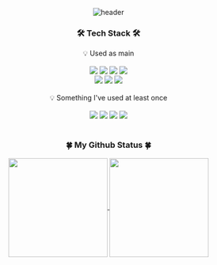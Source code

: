<div align="center">
  
![header](https://capsule-render.vercel.app/api?type=Waving&color=gradient&height=270&text=Welcome&fontSize=100&fontAlignY=42&desc=Butterbeetle's%20GitHub&descAlign=87&descAlignY=7&animation=fadeIn)

<h3>🛠 Tech Stack 🛠</h3>
💡 Used as main
  <br/>
  <br/>
<img src="https://img.shields.io/badge/TypeScript-3178C6?style=flat-square&logo=TypeScript&logoColor=white"/>
<img src="https://img.shields.io/badge/Tailwind%20CSS-06B6D4?style=flat-square&logo=tailwindcss&logoColor=white"/>
<img src="https://img.shields.io/badge/Next.js-000000?style=flat-square&logo=nextdotjs&logoColor=white"/>
<img src="https://img.shields.io/badge/React-61DAFB?style=flat-square&logo=react&logoColor=white"/>
  <br/>
<img src="https://img.shields.io/badge/JavaScript-F7DF1E?style=flat-square&logo=JavaScript&logoColor=white"/>
<img src="https://img.shields.io/badge/HTML-E34F26?style=flat-square&logo=HTML5&logoColor=white"/>
<img src="https://img.shields.io/badge/CSS-1572B6?style=flat-square&logo=CSS3&logoColor=white"/>
  <br/>
  <br/>
💡 Something I've used at least once
  <br/>
  <br/>
<img src="https://img.shields.io/badge/C-A8B9CC?style=flat-square&logo=c&logoColor=white"/>
<img src="https://img.shields.io/badge/Python-3776AB?style=flat-square&logo=python&logoColor=white"/>
<img src="https://img.shields.io/badge/CSS%20Modules-000000?style=flat-square&logo=cssmodules&logoColor=white"/>
<img src="https://img.shields.io/badge/Firebase-FFCA28?style=flat-square&logo=firebase&logoColor=white"/>
  <br/>
  <br/>
  
<h3>🍀 My Github Status 🍀</h3>
<a href="https://github.com/anuraghazra/github-readme-stats">
  <img height=200 align="center" src="https://github-readme-stats.vercel.app/api?username=butterbeetle&hide=contribs&rank_icon=github&show_icons=true&theme=neon#gh-dark-mode-only" />
</a>
<a href="https://github.com/anuraghazra/convoychat">
  <img height=200 align="center" src="https://github-readme-stats.vercel.app/api/top-langs/?username=butterbeetle&layout=compact&theme=neon&langs_count=8&card_width=450" />
</a>

</div>
